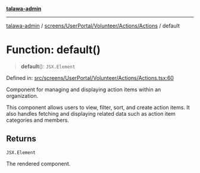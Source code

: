 [**talawa-admin**](../../../../../../README.md)

***

[talawa-admin](../../../../../../modules.md) / [screens/UserPortal/Volunteer/Actions/Actions](../README.md) / default

# Function: default()

> **default**(): `JSX.Element`

Defined in: [src/screens/UserPortal/Volunteer/Actions/Actions.tsx:60](https://github.com/bint-Eve/talawa-admin/blob/e05e1a03180dbbfc7ba850102958ea6b6cd4b01e/src/screens/UserPortal/Volunteer/Actions/Actions.tsx#L60)

Component for managing and displaying action items within an organization.

This component allows users to view, filter, sort, and create action items. It also handles fetching and displaying related data such as action item categories and members.

## Returns

`JSX.Element`

The rendered component.

